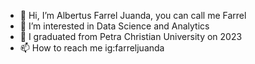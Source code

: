 - 👋 Hi, I’m Albertus Farrel Juanda, you can call me Farrel
- 👀 I’m interested in Data Science and Analytics
- 🌱 I graduated from Petra Christian University on 2023
- 📫 How to reach me ig:farreljuanda 

<!---
FarrelJ/FarrelJ is a ✨ special ✨ repository because its `README.md` (this file) appears on your GitHub profile.
You can click the Preview link to take a look at your changes.
--->
